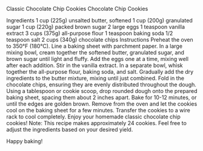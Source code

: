 Classic Chocolate Chip Cookies
Chocolate Chip Cookies

Ingredients
1 cup (225g) unsalted butter, softened
1 cup (200g) granulated sugar
1 cup (220g) packed brown sugar
2 large eggs
1 teaspoon vanilla extract
3 cups (375g) all-purpose flour
1 teaspoon baking soda
1/2 teaspoon salt
2 cups (340g) chocolate chips
Instructions
Preheat the oven to 350°F (180°C). Line a baking sheet with parchment paper.
In a large mixing bowl, cream together the softened butter, granulated sugar, and brown sugar until light and fluffy.
Add the eggs one at a time, mixing well after each addition. Stir in the vanilla extract.
In a separate bowl, whisk together the all-purpose flour, baking soda, and salt.
Gradually add the dry ingredients to the butter mixture, mixing until just combined.
Fold in the chocolate chips, ensuring they are evenly distributed throughout the dough.
Using a tablespoon or cookie scoop, drop rounded dough onto the prepared baking sheet, spacing them about 2 inches apart.
Bake for 10-12 minutes, or until the edges are golden brown.
Remove from the oven and let the cookies cool on the baking sheet for a few minutes.
Transfer the cookies to a wire rack to cool completely.
Enjoy your homemade classic chocolate chip cookies!
Note: This recipe makes approximately 24 cookies. Feel free to adjust the ingredients based on your desired yield.

Happy baking!
